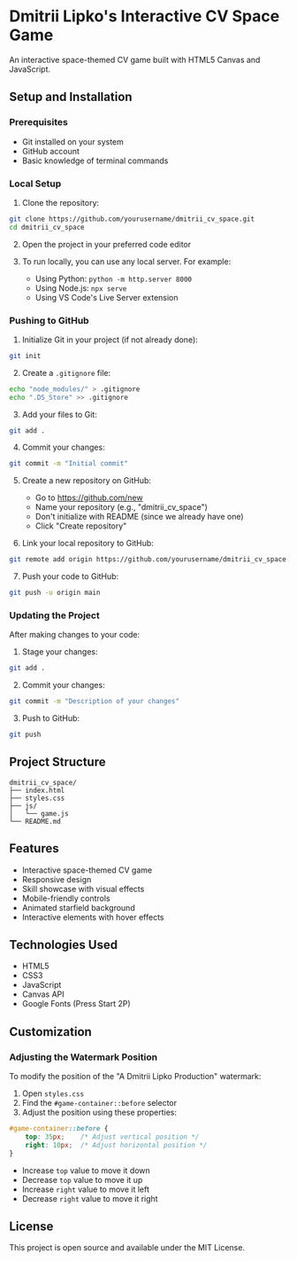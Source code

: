 # Dmitrii Lipko's Interactive CV Space Game

An interactive space-themed CV game built with HTML5 Canvas and JavaScript.

## Setup and Installation

### Prerequisites
- Git installed on your system
- GitHub account
- Basic knowledge of terminal commands

### Local Setup
1. Clone the repository:
```bash
git clone https://github.com/yourusername/dmitrii_cv_space.git
cd dmitrii_cv_space
```

2. Open the project in your preferred code editor

3. To run locally, you can use any local server. For example:
   - Using Python: `python -m http.server 8000`
   - Using Node.js: `npx serve`
   - Using VS Code's Live Server extension

### Pushing to GitHub

1. Initialize Git in your project (if not already done):
```bash
git init
```

2. Create a `.gitignore` file:
```bash
echo "node_modules/" > .gitignore
echo ".DS_Store" >> .gitignore
```

3. Add your files to Git:
```bash
git add .
```

4. Commit your changes:
```bash
git commit -m "Initial commit"
```

5. Create a new repository on GitHub:
   - Go to https://github.com/new
   - Name your repository (e.g., "dmitrii_cv_space")
   - Don't initialize with README (since we already have one)
   - Click "Create repository"

6. Link your local repository to GitHub:
```bash
git remote add origin https://github.com/yourusername/dmitrii_cv_space.git
```

7. Push your code to GitHub:
```bash
git push -u origin main
```

### Updating the Project

After making changes to your code:

1. Stage your changes:
```bash
git add .
```

2. Commit your changes:
```bash
git commit -m "Description of your changes"
```

3. Push to GitHub:
```bash
git push
```

## Project Structure

```
dmitrii_cv_space/
├── index.html
├── styles.css
├── js/
│   └── game.js
└── README.md
```

## Features

- Interactive space-themed CV game
- Responsive design
- Skill showcase with visual effects
- Mobile-friendly controls
- Animated starfield background
- Interactive elements with hover effects

## Technologies Used

- HTML5
- CSS3
- JavaScript
- Canvas API
- Google Fonts (Press Start 2P)

## Customization

### Adjusting the Watermark Position

To modify the position of the "A Dmitrii Lipko Production" watermark:

1. Open `styles.css`
2. Find the `#game-container::before` selector
3. Adjust the position using these properties:
```css
#game-container::before {
    top: 35px;    /* Adjust vertical position */
    right: 10px;  /* Adjust horizontal position */
}
```

- Increase `top` value to move it down
- Decrease `top` value to move it up
- Increase `right` value to move it left
- Decrease `right` value to move it right

## License

This project is open source and available under the MIT License. 